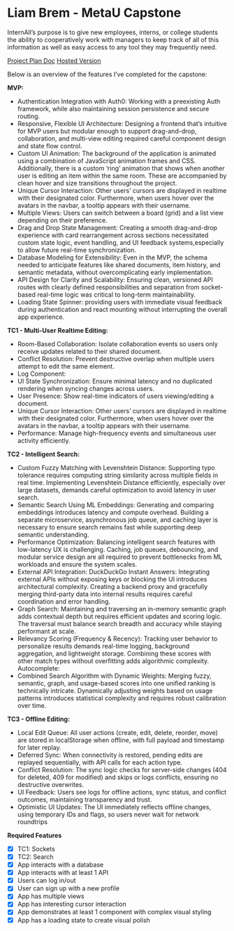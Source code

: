 # Liam Brem - MetaU Capstone

InternAll’s purpose is to give new employees, interns, or college students the ability to cooperatively work with managers to keep track of all of this information as well as easy access to any tool they may frequently need. 

[Project Plan Doc](https://docs.google.com/document/d/17RSJuYlG4pfWKkTmupSPv2IiZi_5vMlE9Ugr8SYhYK4/edit?usp=sharing)
[Hosted Version](https://internall.onrender.com)


Below is an overview of the features I’ve completed for the capstone:

**MVP:**
- Authentication Integration with Auth0: Working with a preexisting Auth framework, while also maintaining session persistence and secure routing.
- Responsive, Flexible UI Architecture: Designing a frontend that’s intuitive for MVP users but modular enough to support drag-and-drop, collaboration, and multi-view editing required careful component design and state flow control.
- Custom UI Animation: The background of the application is animated using a combination of JavaScript animation frames and CSS. Additionally, there is a custom ‘ring’ animation that shows when another user is editing an item within the same room. These are accompanied by clean hover and size transitions throughout the project. 
- Unique Cursor Interaction: Other users’ cursors are displayed in realtime with their designated color. Furthermore, when users hover over the avatars in the navbar, a tooltip appears with their username. 
- Multiple Views: Users can switch between a board (grid) and a list view depending on their preference. 
- Drag and Drop State Management: Creating a smooth drag-and-drop experience with card rearrangement across sections necessitated custom state logic, event handling, and UI feedback systems,especially to allow future real-time synchronization.
- Database Modeling for Extensibility: Even in the MVP, the schema needed to anticipate features like shared documents, item history, and semantic metadata, without overcomplicating early implementation.
- API Design for Clarity and Scalability: Ensuring clean, versioned API routes with clearly defined responsibilities and separation from socket-based real-time logic was critical to long-term maintainability.
- Loading State Spinner: providing users with immediate visual feedback during authentication and react mounting without interrupting the overall app experience.


**TC1 - Multi-User Realtime Editing:**
- Room-Based Collaboration: Isolate collaboration events so users only receive updates related to their shared document.
- Conflict Resolution: Prevent destructive overlap when multiple users attempt to edit the same element.
- Log Component:
- UI State Synchronization: Ensure minimal latency and no duplicated rendering when syncing changes across users.
- User Presence: Show real-time indicators of users viewing/editing a document.
- Unique Cursor Interaction: Other users’ cursors are displayed in realtime with their designated color. Furthermore, when users hover over the avatars in the navbar, a tooltip appears with their username. 
- Performance: Manage high-frequency events and simultaneous user activity efficiently.

**TC2 - Intelligent Search:**
- Custom Fuzzy Matching with Levenshtein Distance: Supporting typo tolerance requires computing string similarity across multiple fields in real time. Implementing Levenshtein Distance efficiently, especially over large datasets, demands careful optimization to avoid latency in user search.
- Semantic Search Using ML Embeddings: Generating and comparing embeddings introduces latency and compute overhead. Building a separate microservice, asynchronous job queue, and caching layer is necessary to ensure search remains fast while supporting deep semantic understanding.
- Performance Optimization: Balancing intelligent search features with low-latency UX is challenging. Caching, job queues, debouncing, and modular service design are all required to prevent bottlenecks from ML workloads and ensure the system scales.
- External API Integration: DuckDuckGo Instant Answers: Integrating external APIs without exposing keys or blocking the UI introduces architectural complexity. Creating a backend proxy and gracefully merging third-party data into internal results requires careful coordination and error handling.
- Graph Search: Maintaining and traversing an in-memory semantic graph adds contextual depth but requires efficient updates and scoring logic. The traversal must balance search breadth and accuracy while staying performant at scale.
- Relevancy Scoring (Frequency & Recency): Tracking user behavior to personalize results demands real-time logging, background aggregation, and lightweight storage. Combining these scores with other match types without overfitting adds algorithmic complexity.
Autocomplete: 
- Combined Search Algorithm with Dynamic Weights: Merging fuzzy, semantic, graph, and usage-based scores into one unified ranking is technically intricate. Dynamically adjusting weights based on usage patterns introduces statistical complexity and requires robust calibration over time.

**TC3 - Offline Editing:**
- Local Edit Queue: All user actions (create, edit, delete, reorder, move) are stored in localStorage when offline, with full payload and timestamp for later replay.
- Deferred Sync: When connectivity is restored, pending edits are replayed sequentially, with API calls for each action type.
- Conflict Resolution: The sync logic checks for server-side changes (404 for deleted, 409 for modified) and skips or logs conflicts, ensuring no destructive overwrites.
- UI Feedback: Users see logs for offline actions, sync status, and conflict outcomes, maintaining transparency and trust.
- Optimistic UI Updates: The UI immediately reflects offline changes, using temporary IDs and flags, so users never wait for network roundtrips


**Required Features**
- [x] TC1: Sockets
- [x] TC2: Search
- [x] App interacts with a database
- [x] App interacts with at least 1 API
- [x] Users can log in/out
- [x] User can sign up with a new profile
- [x] App has multiple views
- [x] App has interesting cursor interaction
- [x] App demonstrates at least 1 component with complex visual styling
- [x] App has a loading state to create visual polish